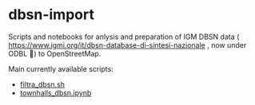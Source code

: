 # dbsn-import

Scripts and notebooks for anlysis and preparation of IGM DBSN data ( https://www.igmi.org/it/dbsn-database-di-sintesi-nazionale , now under ODBL 🎉) to OpenStreetMap.

Main currently available scripts:
* [filtra_dbsn.sh](./filtra_dbsn.sh)
* [townhalls_dbsn.ipynb](./notebooks/townhalls_dbsn.ipynb)